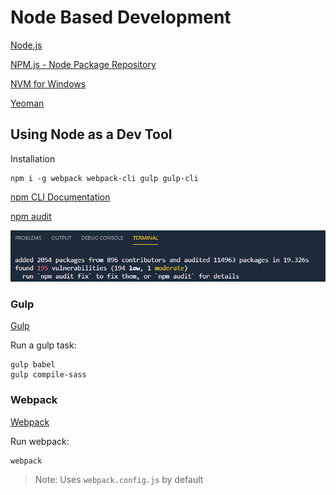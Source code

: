 # Node Based Development

[Node.js](https://nodejs.org)

[NPM.js - Node Package Repository](https://www.npmjs.com/)

[NVM for Windows](https://github.com/coreybutler/nvm-windows)

[Yeoman](https://yeoman.io/)

## Using Node as a Dev Tool

Installation

```
npm i -g webpack webpack-cli gulp gulp-cli
```

[npm CLI Documentation](https://docs.npmjs.com/cli-documentation/)

[npm audit](https://docs.npmjs.com/cli/audit.html)

![audit](_images/npm-audit.png)

### Gulp

[Gulp](https://gulpjs.com/)

Run a gulp task: 

```
gulp babel
gulp compile-sass
```

### Webpack

[Webpack](https://webpack.js.org/)

Run webpack: 

```
webpack
```
> Note: Uses `webpack.config.js` by default
